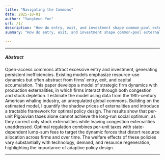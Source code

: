 ```yaml
---
title: "Navigating the Commons"
date: 2025-10-01
author: "Yangkeun Yun"
url: /1/
description: "How do entry, exit, and investment shape common-pool externalities? This paper studies the 19th-century American whaling industry from the viewpoint of strategic firm dynamics."
summary: "How do entry, exit, and investment shape common-pool externalities? This paper studies the 19th-century American whaling industry from the viewpoint of strategic firm dynamics."

---
```


---

##### Abstract

Open-access commons attract excessive entry and investment, generating persistent inefficiencies. Existing models emphasize resource-use dynamics but often abstract from firms’ entry, exit, and capital accumulation. This paper develops a model of strategic firm dynamics with production externalities, in which firms interact through both congestion and stock depletion. I estimate the model using data from the 19th-century American whaling industry, an unregulated global commons. Building on the estimated model, I quantify the shadow prices of externalities and introduce a tractable framework for optimal policy design. The results show that per-unit Pigouvian taxes alone cannot achieve the long-run social optimum, as they correct only stock externalities while leaving congestion externalities unaddressed.  Optimal regulation combines per-unit taxes with state-dependent lump-sum fees to target the dynamic forces that distort resource allocation across firms and over time. The welfare effects of these policies vary substantially with technology, demand, and resource regeneration, highlighting the importance of adaptive policy design.

---





